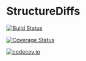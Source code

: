 # StructureDiffs

[![Build Status](https://travis-ci.org/ssfrr/StructureDiffs.jl.svg?branch=master)](https://travis-ci.org/ssfrr/StructureDiffs.jl)

[![Coverage Status](https://coveralls.io/repos/ssfrr/StructureDiffs.jl/badge.svg?branch=master&service=github)](https://coveralls.io/github/ssfrr/StructureDiffs.jl?branch=master)

[![codecov.io](http://codecov.io/github/ssfrr/StructureDiffs.jl/coverage.svg?branch=master)](http://codecov.io/github/ssfrr/StructureDiffs.jl?branch=master)
